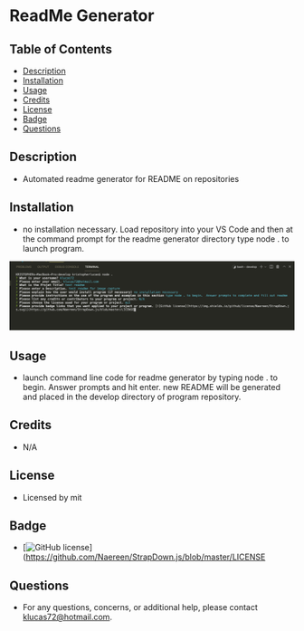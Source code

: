 # ReadMe Generator 
    
## Table of Contents
* [Description](#description) 
* [Installation](#installation)
* [Usage](#usage)
* [Credits](#credits)
* [License](#license)
* [Badge](#badge)
* [Questions](#questions)
    
## Description
* Automated readme generator for README on repositories
    
## Installation
* no installation necessary.  Load repository into your VS Code and then at the command prompt for the readme generator directory type node . to launch program.

![screen capture of command line program](/develop/screen_capture.png "screen capture of command line readme program")
    
## Usage
* launch command line code for readme generator by typing node . to begin.  Answer prompts and hit enter.  new README will be generated and placed in the develop directory of program repository.
    
## Credits
* N/A
    
## License
* Licensed by mit
    
## Badge
* [![GitHub license](https://img.shields.io/github/license/Naereen/StrapDown.js.svg)](https://github.com/Naereen/StrapDown.js/blob/master/LICENSE
    
## Questions
* For any questions, concerns, or additional help, please contact klucas72@hotmail.com.